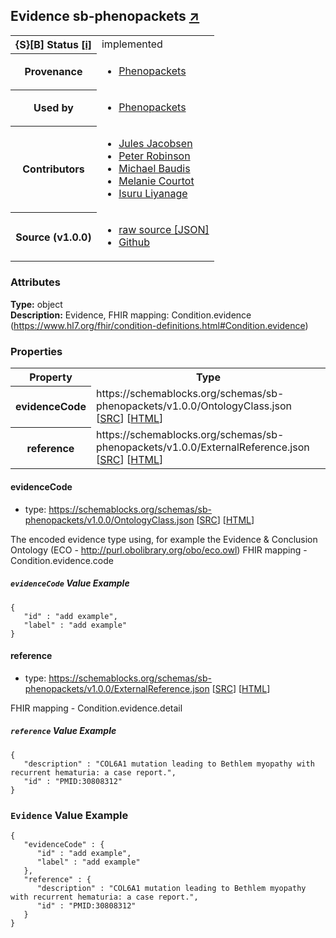
<div id="schema-header-title">
  <h2>Evidence <span id="schema-header-title-project">sb-phenopackets <a href="https://github.com/ga4gh-schemablocks/sb-phenopackets" target="_BLANK">&nearr;</a></span> </h2>
</div>

<table id="schema-header-table">
  <tr>
    <th>{S}[B] Status <a href="https://schemablocks.org/about/sb-status-levels.html">[i]</a></th>
    <td><div id="schema-header-status">implemented</div></td>
  </tr>

  <tr>
    <th>Provenance</th>
    <td>
      <ul>
<li><a href="https://github.com/phenopackets/phenopacket-schema/blob/master/docs/evidence.rst">Phenopackets</a></li>
      </ul>
    </td>
  </tr>
  <tr>
    <th>Used by</th>
    <td>
      <ul>
<li><a href="https://github.com/phenopackets/phenopacket-schema/blob/master/docs/evidence.rst">Phenopackets</a></li>
      </ul>
    </td>
  </tr>

<!--more-->

  <tr>
    <th>Contributors</th>
    <td>
      <ul>
<li><a href="https://orcid.org/0000-0002-3265-15918">Jules Jacobsen</a></li>
<li><a href="https://orcid.org/0000-0002-0736-91998">Peter Robinson</a></li>
<li><a href="https://orcid.org/0000-0002-9903-4248">Michael Baudis</a></li>
<li><a href="https://orcid.org/0000-0002-9551-6370">Melanie Courtot</a></li>
<li><a href="https://orcid.org/0000-0002-4839-5158">Isuru Liyanage</a></li>
      </ul>
    </td>
  </tr>
  <tr>
    <th>Source (v1.0.0)</th>
    <td>
      <ul>
        <li><a href="current/Evidence.json" target="_BLANK">raw source [JSON]</a></li>
        <li><a href="https://github.com/ga4gh-schemablocks/sb-phenopackets/blob/master/schemas/Evidence.yaml" target="_BLANK">Github</a></li>
      </ul>
    </td>
  </tr>
</table>

<div id="schema-attributes-title">
  <h3>Attributes</h3>
</div>

  
__Type:__ object  
__Description:__ Evidence, FHIR mapping: Condition.evidence (https://www.hl7.org/fhir/condition-definitions.html#Condition.evidence)


### Properties

<table id="schema-properties-table">
  <tr>
    <th>Property</th>
    <th>Type</th>
  </tr>
  <tr>
    <th>evidenceCode</th>
    <td>https://schemablocks.org/schemas/sb-phenopackets/v1.0.0/OntologyClass.json [<a href="https://schemablocks.org/schemas/sb-phenopackets/v1.0.0/OntologyClass.json" target="_BLANK">SRC</a>] [<a href="https://schemablocks.org/schemas/sb-phenopackets/OntologyClass.html" target="_BLANK">HTML</a>]</td>
  </tr>
  <tr>
    <th>reference</th>
    <td>https://schemablocks.org/schemas/sb-phenopackets/v1.0.0/ExternalReference.json [<a href="https://schemablocks.org/schemas/sb-phenopackets/v1.0.0/ExternalReference.json" target="_BLANK">SRC</a>] [<a href="https://schemablocks.org/schemas/sb-phenopackets/ExternalReference.html" target="_BLANK">HTML</a>]</td>
  </tr>

</table>


#### evidenceCode

* type: https://schemablocks.org/schemas/sb-phenopackets/v1.0.0/OntologyClass.json [<a href="https://schemablocks.org/schemas/sb-phenopackets/v1.0.0/OntologyClass.json" target="_BLANK">SRC</a>] [<a href="https://schemablocks.org/schemas/sb-phenopackets/OntologyClass.html" target="_BLANK">HTML</a>]

The encoded evidence type using, for example the Evidence & Conclusion Ontology
(ECO - http://purl.obolibrary.org/obo/eco.owl)
FHIR mapping - Condition.evidence.code


##### `evidenceCode` Value Example  

```
{
   "id" : "add example",
   "label" : "add example"
}
```

#### reference

* type: https://schemablocks.org/schemas/sb-phenopackets/v1.0.0/ExternalReference.json [<a href="https://schemablocks.org/schemas/sb-phenopackets/v1.0.0/ExternalReference.json" target="_BLANK">SRC</a>] [<a href="https://schemablocks.org/schemas/sb-phenopackets/ExternalReference.html" target="_BLANK">HTML</a>]

FHIR mapping - Condition.evidence.detail


##### `reference` Value Example  

```
{
   "description" : "COL6A1 mutation leading to Bethlem myopathy with recurrent hematuria: a case report.",
   "id" : "PMID:30808312"
}
```


### `Evidence` Value Example  

```
{
   "evidenceCode" : {
      "id" : "add example",
      "label" : "add example"
   },
   "reference" : {
      "description" : "COL6A1 mutation leading to Bethlem myopathy with recurrent hematuria: a case report.",
      "id" : "PMID:30808312"
   }
}
```

